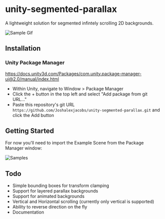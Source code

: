 # unity-segmented-parallax
A lightweight solution for segmented infintely scrolling 2D backgrounds.

![Sample Gif](https://i.imgur.com/t2zcUFQ.gif)

## Installation

### Unity Package Manager
https://docs.unity3d.com/Packages/com.unity.package-manager-ui@2.0/manual/index.html

* Within Unity, navigate to Window > Package Manager
* Click the + button in the top left and select "Add package from git URL..."
* Paste this repository's git URL `https://github.com/Joshalexjacobs/unity-segmented-parallax.git` and click the Add button

## Getting Started 

For now you'll need to import the Example Scene from the Package Manager window:

![Samples](https://i.imgur.com/qE96UrJ.png)

## Todo
   * Simple bounding boxes for transform clamping
   * Support for layered parallax backgrounds
   * Support for animated backgrounds
   * Vertical and Horizontal scrolling (currently only vertical is supported)
   * Ability to reverse direction on the fly
   * Documentation
